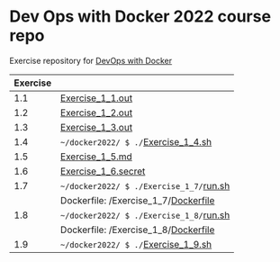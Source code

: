 # Dev Ops with Docker 2022 course repo

Exercise repository for [DevOps with Docker](https://devopswithdocker.com)

| Exercise | |
|-----|---------------------------------------------------|
| 1.1 | [Exercise_1_1.out](https://github.com/ConcernedHobbit/docker2022/blob/main/Exercise_1_1.out)
| 1.2 | [Exercise_1_2.out](https://github.com/ConcernedHobbit/docker2022/blob/main/Exercise_1_2.out)
| 1.3 | [Exercise_1_3.out](https://github.com/ConcernedHobbit/docker2022/blob/main/Exercise_1_3.out) 
| 1.4 | `~/docker2022/ $ ./`[Exercise_1_4.sh](https://github.com/ConcernedHobbit/docker2022/blob/main/Exercise_1_4.sh)
| 1.5 | [Exercise_1_5.md](https://github.com/ConcernedHobbit/docker2022/blob/main/Exercise_1_5.md)
| 1.6 | [Exercise_1_6.secret](https://github.com/ConcernedHobbit/docker2022/blob/main/Exercise_1_6.secret)
| 1.7 | `~/docker2022/ $ ./Exercise_1_7/`[run.sh](https://github.com/ConcernedHobbit/docker2022/blob/main/Exercise_1_7/run.sh)
|     | Dockerfile: /Exercise_1_7/[Dockerfile](https://github.com/ConcernedHobbit/docker2022/blob/main/Exercise_1_7/Dockerfile)
| 1.8 | `~/docker2022/ $ ./Exercise_1_8/`[run.sh](https://github.com/ConcernedHobbit/docker2022/blob/main/Exercise_1_8/run.sh)
|     | Dockerfile: /Exercise_1_8/[Dockerfile](https://github.com/ConcernedHobbit/docker2022/blob/main/Exercise_1_8/Dockerfile)
| 1.9 | `~/docker2022/ $ ./`[Exercise_1_9.sh](https://github.com/ConcernedHobbit/docker2022/blob/main/Exercise_1_9.sh)